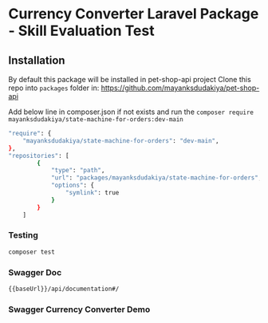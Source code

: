 # Currency Converter Laravel Package - Skill Evaluation Test

## Installation

By default this package will be installed in pet-shop-api project
Clone this repo into `packages` folder in: https://github.com/mayanksdudakiya/pet-shop-api

Add below line in composer.json if not exists and run the `composer require mayanksdudakiya/state-machine-for-orders:dev-main`

```bash
"require": {
    "mayanksdudakiya/state-machine-for-orders": "dev-main",
},
"repositories": [
        {
            "type": "path",
            "url": "packages/mayanksdudakiya/state-machine-for-orders",
            "options": {
                "symlink": true
            }
        }
    ]
```


### Testing

```bash
composer test
```

### Swagger Doc

```bash
{{baseUrl}}/api/documentation#/
```

### Swagger Currency Converter Demo


